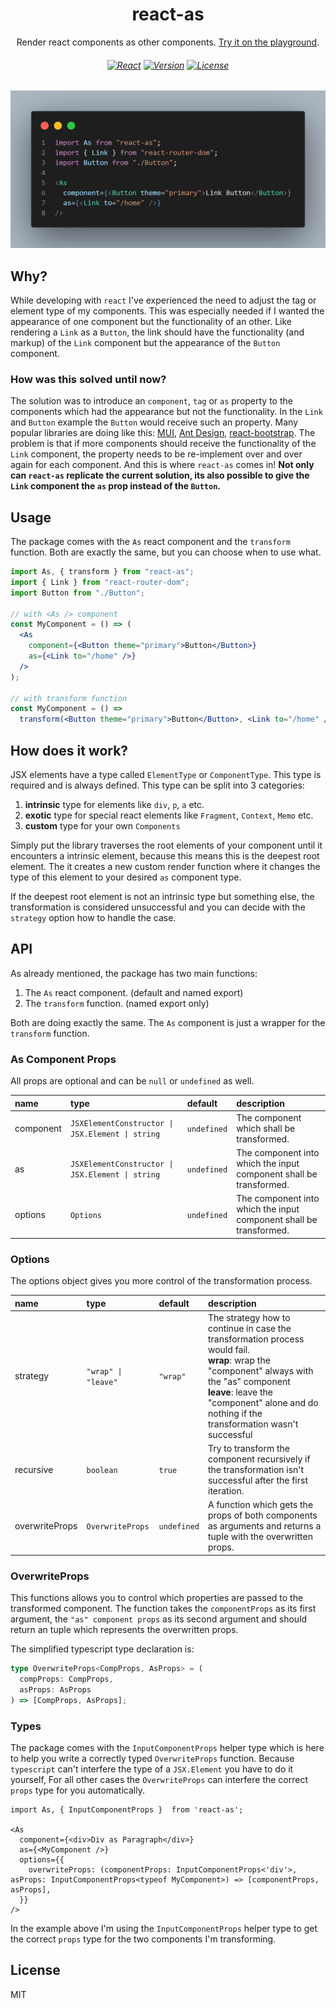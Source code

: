 <h1 align="center">react-as</h1>
<div align="center">
        Render react components as other components.
	<a href="https://stackblitz.com/edit/react-as-playground">Try it on the playground</a>.
</div>

<h6 align="center">
    <a href="https://github.com/facebook/react/"><img src="https://img.shields.io/badge/React-%3E%3D16.0.0-61dafb?style=flat-square&logo=React" alt="React"></a>
    <a href="https://www.npmjs.com/package/react-as"><img src="https://img.shields.io/npm/v/react-as.svg?style=flat-square" alt="Version"></a>
    <a href="https://github.com/KingSora/react-as/blob/master/LICENSE"><img src="https://img.shields.io/github/license/kingsora/react-as.svg?style=flat-square" alt="License"></a>
</h6>

![Alt text](demo.png?raw=true "Demo Image")

## Why?
While developing with `react` I've experienced the need to adjust the tag or element type of my components. This was especially needed if I wanted the appearance of one component but the functionality of an other. Like rendering a `Link` as a `Button`, the link should have the functionality (and markup) of the `Link` component but the appearance of the `Button` component.

### How was this solved until now?

The solution was to introduce an `component`, `tag` or `as` property to the components which had the appearance but not the functionality. In the `Link` and `Button` example the `Button` would receive such an property. Many popular libraries are doing like this: [MUI](https://mui.com/api/button/#props), [Ant Design](https://ant.design/components/button/#API), [react-bootstrap](https://react-bootstrap.github.io/components/buttons/#button-props). The problem is that if more components should receive the functionality of the `Link` component, the property needs to be re-implement over and over again for each component. And this is where `react-as` comes in! **Not only can `react-as` replicate the current solution, its also possible to give the `Link` component the `as` prop instead of the `Button`.**

## Usage

The package comes with the `As` react component and the `transform` function. Both are exactly the same, but you can choose when to use what.

```jsx
import As, { transform } from "react-as";
import { Link } from "react-router-dom";
import Button from "./Button";

// with <As /> component
const MyComponent = () => (
  <As
    component={<Button theme="primary">Button</Button>}
    as={<Link to="/home" />}
  />
);

// with transform function
const MyComponent = () =>
  transform(<Button theme="primary">Button</Button>, <Link to="/home" />);
``` 

## How does it work?

JSX elements have a type called `ElementType` or `ComponentType`. This type is required and is always defined. This type can be split into 3 categories:
1. **intrinsic** type for elements like `div`, `p`, `a` etc.
2. **exotic** type for special react elements like `Fragment`, `Context`, `Memo` etc.
3. **custom** type for your own `Components`

Simply put the library traverses the root elements of your component until it encounters a intrinsic element, because this means this is the deepest root element. The it creates a new custom render function where it changes the type of this element to your desired `as` component type. 

If the deepest root element is not an intrinsic type but something else, the transformation is considered unsuccessful and you can decide with the `strategy` option how to handle the case. 

## API

As already mentioned, the package has two main functions:
1. The `As` react component. (default and named export)
2. The `transform` function. (named export only)

Both are doing exactly the same. The `As` component is just a wrapper for the `transform` function.


### As Component Props

All props are optional and can be `null` or `undefined` as well.

<table>
    <thead>
        <tr>
            <th align="left">name</th>
            <th align="left">type</th>
            <th align="left">default</th>
            <th align="left">description</th>
        </tr>
    </thead>
    <tr>
        <td>component</td>
        <td><code>JSXElementConstructor | JSX.Element | string</code></td>
        <td><code>undefined</code></td>
        <td>The component which shall be transformed.</td>
    </tr>
    <tr>
        <td>as</td>
        <td><code>JSXElementConstructor | JSX.Element | string</code></td>
        <td><code>undefined</code></td>
        <td>The component into which the input component shall be transformed.</td>
    </tr>
    <tr>
        <td>options</td>
        <td><code>Options</code></td>
        <td><code>undefined</code></td>
        <td>The component into which the input component shall be transformed.</td>
    </tr>
</table>

### Options

The options object gives you more control of the transformation process.

<table>
    <thead>
        <tr>
            <th align="left">name</th>
            <th align="left">type</th>
            <th align="left">default</th>
            <th align="left">description</th>
        </tr>
    </thead>
    <tr>
        <td>strategy</td>
        <td><code>"wrap" | "leave"</code></td>
        <td><code>"wrap"</code></td>
        <td>The strategy how to continue in case the transformation process would fail. <br/> 
        <b>wrap</b>: wrap the "component" always with the "as" component <br/> 
        <b>leave</b>: leave the "component" alone and do nothing if the transformation wasn't successful
		</td>
    </tr>
    <tr>
        <td>recursive</td>
        <td><code>boolean</code></td>
        <td><code>true</code></td>
        <td>Try to transform the component recursively if the transformation isn't successful after the first iteration.</td>
    </tr>
    <tr>
        <td>overwriteProps</td>
        <td><code>OverwriteProps</code></td>
        <td><code>undefined</code></td>
        <td>A function which gets the props of both components as arguments and returns a tuple with the overwritten props.</td>
    </tr>
</table>

### OverwriteProps

This functions allows you to control which properties are passed to the transformed component.
The function takes the `componentProps` as its first argument, the `"as" component props` as its second argument and should return an tuple which represents the overwritten props.

The simplified typescript type declaration is:

```ts
type OverwriteProps<CompProps, AsProps> = (
  compProps: CompProps,
  asProps: AsProps
) => [CompProps, AsProps];
```

### Types

The package comes with the `InputComponentProps` helper type which is here to help you write a correctly typed `OverwriteProps` function. Because `typescript` can't interfere the type of a `JSX.Element` you have to do it yourself, For all other cases the `OverwriteProps` can interfere the correct `props` type for you automatically.

```tsx
import As, { InputComponentProps }  from 'react-as';

<As
  component={<div>Div as Paragraph</div>}
  as={<MyComponent />}
  options={{
    overwriteProps: (componentProps: InputComponentProps<'div'>, asProps: InputComponentProps<typeof MyComponent>) => [componentProps, asProps],
  }}
/>
```
In the example above I'm using the `InputComponentProps` helper type to get the correct `props` type for the two components I'm transforming.

## License

MIT 
